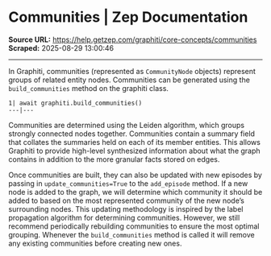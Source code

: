 # Communities | Zep Documentation

**Source URL:** https://help.getzep.com/graphiti/core-concepts/communities  
**Scraped:** 2025-08-29 13:00:46

---

In Graphiti, communities (represented as `CommunityNode` objects) represent groups of related entity nodes. Communities can be generated using the `build_communities` method on the graphiti class.
    
    
    1| await graphiti.build_communities()  
    ---|---  
  
Communities are determined using the Leiden algorithm, which groups strongly connected nodes together. Communities contain a summary field that collates the summaries held on each of its member entities. This allows Graphiti to provide high-level synthesized information about what the graph contains in addition to the more granular facts stored on edges.

Once communities are built, they can also be updated with new episodes by passing in `update_communities=True` to the `add_episode` method. If a new node is added to the graph, we will determine which community it should be added to based on the most represented community of the new node’s surrounding nodes. This updating methodology is inspired by the label propagation algorithm for determining communities. However, we still recommend periodically rebuilding communities to ensure the most optimal grouping. Whenever the `build_communities` method is called it will remove any existing communities before creating new ones.
